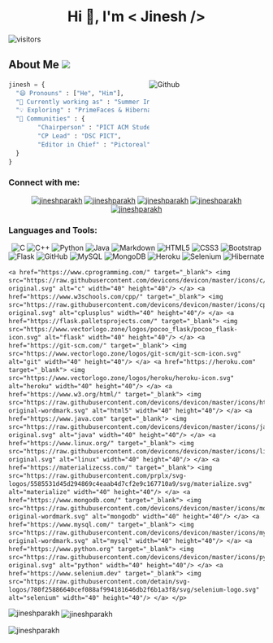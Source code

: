 <!-- ### Hi there 👋 -->

<!--
**jineshparakh/jineshparakh** is a ✨ _special_ ✨ repository because its `README.md` (this file) appears on your GitHub profile.

Here are some ideas to get you started:

- 🔭 I’m currently working on ...
- 🌱 I’m currently learning ...
- 👯 I’m looking to collaborate on ...
- 🤔 I’m looking for help with ...
- 💬 Ask me about ...
- 📫 How to reach me: ...
- 😄 Pronouns: ...
- ⚡ Fun fact: ...
-->

<h1 align="center">Hi 👋, I'm < Jinesh /></h1>

![visitors](https://visitor-badge.glitch.me/badge?page_id=jineshparakh.jineshparakh)

<h2> About Me <img src = "https://media0.giphy.com/media/KDDpcKigbfFpnejZs6/giphy.gif?cid=ecf05e47oy6f4zjs8g1qoiystc56cu7r9tb8a1fe76e05oty&rid=giphy.gif" width = 100px></h2>

<img width="45%" align="right" alt="Github" src="https://raw.githubusercontent.com/onimur/.github/master/.resources/git-header.svg" />

```python
jinesh = {
  "😄 Pronouns" : ["He", "Him"],
  "🔭 Currently working as" : "Summer Intern @ UBS",
  "💡 Exploring" : "PrimeFaces & Hibernate",
  "👥 Communities" : {
        "Chairperson" : "PICT ACM Student Chapter",
        "CP Lead" : "DSC PICT", 
        "Editor in Chief" : "Pictoreal"    
  }
}

```

<h3 align="left">Connect with me:</h3>
<p align="center">
<a href="https://www.codechef.com/users/jineshparakh" target="blank"><img alt="jineshparakh" src="https://img.shields.io/badge/codechef-%623151A.svg?style=for-the-badge&logo=codechef&logoColor=white"/></a>
<a href="https://www.hackerrank.com/jineshparakh" target="blank"><img alt="jineshparakh" src="https://img.shields.io/badge/hackerrank-%59AA4D.svg?style=for-the-badge&logo=hackerrank&logoColor=white"/></a>
<a href="https://codeforces.com/profile/jineshparakh" target="blank"><img alt="jineshparakh" src="https://img.shields.io/badge/codeforces-%623151A.svg?style=for-the-badge&logo=codeforces&logoColor=white"/></a>
<a href="https://www.leetcode.com/jineshparakh" target="blank"><img alt="jineshparakh" src="https://img.shields.io/badge/leetcode-%23ED8B00.svg?style=for-the-badge&logo=leetcode&logoColor=white"/></a>
<a href="https://www.hackerearth.com/@jineshparakh" target="blank"><img alt="jineshparakh" src="https://img.shields.io/badge/hackererath-%2300599C.svg?style=for-the-badge&logo=hackerearth&logoColor=white"/></a>
</p>

<h3 align="left">Languages and Tools:</h3>
<p align="center">
	<img alt="C" src="https://img.shields.io/badge/c-%2300599C.svg?style=for-the-badge&logo=c&logoColor=white"/>
	<img alt="C++" src="https://img.shields.io/badge/c++-%2300599C.svg?style=for-the-badge&logo=c%2B%2B&logoColor=white"/>
	<img alt="Python" src="https://img.shields.io/badge/python-%2314354C.svg?style=for-the-badge&logo=python&logoColor=white"/>
	<img alt="Java" src="https://img.shields.io/badge/java-%23ED8B00.svg?style=for-the-badge&logo=java&logoColor=white"/>
	<img alt="Markdown" src="https://img.shields.io/badge/markdown-%23000000.svg?style=for-the-badge&logo=markdown&logoColor=white"/>
	<img alt="HTML5" src="https://img.shields.io/badge/html5-%23E34F26.svg?style=for-the-badge&logo=html5&logoColor=white"/>
	<img alt="CSS3" src="https://img.shields.io/badge/css3-%231572B6.svg?style=for-the-badge&logo=css3&logoColor=white"/>
	<img alt="Bootstrap" src="https://img.shields.io/badge/bootstrap-%23563D7C.svg?style=for-the-badge&logo=bootstrap&logoColor=white"/>
	<img alt="Flask" src="https://img.shields.io/badge/flask-%23000.svg?style=for-the-badge&logo=flask&logoColor=white"/>
	<img alt="GitHub" src="https://img.shields.io/badge/github-%23121011.svg?style=for-the-badge&logo=github&logoColor=white"/>
	<img alt="MySQL" src="https://img.shields.io/badge/mysql-%2300f.svg?style=for-the-badge&logo=mysql&logoColor=white"/>
	<img alt="MongoDB" src ="https://img.shields.io/badge/MongoDB-%234ea94b.svg?style=for-the-badge&logo=mongodb&logoColor=white"/>
	<img alt="Heroku" src="https://img.shields.io/badge/heroku-%231572B6.svg?style=for-the-badge&logo=heroku&logoColor=white"/>
	<img alt="Selenium" src="https://img.shields.io/badge/selenium-%231572B6.svg?style=for-the-badge&logo=selenium&logoColor=white"/>
	<img alt="Hibernate" src="https://img.shields.io/badge/hibernate-%231572B6.svg?style=for-the-badge&logo=hibernate&logoColor=white"/>
	
	
	
	
	
	
	
	
	<a href="https://www.cprogramming.com/" target="_blank"> <img src="https://raw.githubusercontent.com/devicons/devicon/master/icons/c/c-original.svg" alt="c" width="40" height="40"/> </a> <a href="https://www.w3schools.com/cpp/" target="_blank"> <img src="https://raw.githubusercontent.com/devicons/devicon/master/icons/cplusplus/cplusplus-original.svg" alt="cplusplus" width="40" height="40"/> </a> <a href="https://flask.palletsprojects.com/" target="_blank"> <img src="https://www.vectorlogo.zone/logos/pocoo_flask/pocoo_flask-icon.svg" alt="flask" width="40" height="40"/> </a> <a href="https://git-scm.com/" target="_blank"> <img src="https://www.vectorlogo.zone/logos/git-scm/git-scm-icon.svg" alt="git" width="40" height="40"/> </a> <a href="https://heroku.com" target="_blank"> <img src="https://www.vectorlogo.zone/logos/heroku/heroku-icon.svg" alt="heroku" width="40" height="40"/> </a> <a href="https://www.w3.org/html/" target="_blank"> <img src="https://raw.githubusercontent.com/devicons/devicon/master/icons/html5/html5-original-wordmark.svg" alt="html5" width="40" height="40"/> </a> <a href="https://www.java.com" target="_blank"> <img src="https://raw.githubusercontent.com/devicons/devicon/master/icons/java/java-original.svg" alt="java" width="40" height="40"/> </a> <a href="https://www.linux.org/" target="_blank"> <img src="https://raw.githubusercontent.com/devicons/devicon/master/icons/linux/linux-original.svg" alt="linux" width="40" height="40"/> </a> <a href="https://materializecss.com/" target="_blank"> <img src="https://raw.githubusercontent.com/prplx/svg-logos/5585531d45d294869c4eaab4d7cf2e9c167710a9/svg/materialize.svg" alt="materialize" width="40" height="40"/> </a> <a href="https://www.mongodb.com/" target="_blank"> <img src="https://raw.githubusercontent.com/devicons/devicon/master/icons/mongodb/mongodb-original-wordmark.svg" alt="mongodb" width="40" height="40"/> </a> <a href="https://www.mysql.com/" target="_blank"> <img src="https://raw.githubusercontent.com/devicons/devicon/master/icons/mysql/mysql-original-wordmark.svg" alt="mysql" width="40" height="40"/> </a> <a href="https://www.python.org" target="_blank"> <img src="https://raw.githubusercontent.com/devicons/devicon/master/icons/python/python-original.svg" alt="python" width="40" height="40"/> </a> <a href="https://www.selenium.dev" target="_blank"> <img src="https://raw.githubusercontent.com/detain/svg-logos/780f25886640cef088af994181646db2f6b1a3f8/svg/selenium-logo.svg" alt="selenium" width="40" height="40"/> </a> </p>

<p><img align="left" src="https://github-readme-stats.vercel.app/api/top-langs?username=jineshparakh&show_icons=true&locale=en&layout=compact" alt="jineshparakh" /></p>

<p>&nbsp;<img align="center" src="https://github-readme-stats.vercel.app/api?username=jineshparakh&show_icons=true&locale=en" alt="jineshparakh" /></p>

<p><img align="center" src="https://github-readme-streak-stats.herokuapp.com/?user=jineshparakh&" alt="jineshparakh" /></p>


